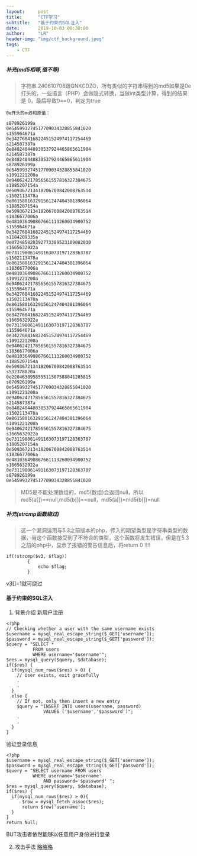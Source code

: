 ```yaml
---
layout:     post
title:      "CTF学习"
subtitle:   "基于约束的SQL注入"
date:       2019-10-03 00:30:00
author:     "LR"
header-img: "img/ctf_background.jpeg"
tags:
    - CTF
---
```



##### 补充(md5相等,值不等)
>字符串 240610708跟QNKCDZO，所有类似的字符串得到的md5如果是0e打头的，一些语言（PHP）会做隐式转换，当做int类型计算，得到的结果是 0，最后导致0==0，判定为true
```
0e开头的md5和原值：
 
s878926199a
0e545993274517709034328855841020
s155964671a
0e342768416822451524974117254469
s214587387a
0e848240448830537924465865611904
s214587387a
0e848240448830537924465865611904
s878926199a
0e545993274517709034328855841020
s1091221200a
0e940624217856561557816327384675
s1885207154a
0e509367213418206700842008763514
s1502113478a
0e861580163291561247404381396064
s1885207154a
0e509367213418206700842008763514
s1836677006a
0e481036490867661113260034900752
s155964671a
0e342768416822451524974117254469
s1184209335a
0e072485820392773389523109082030
s1665632922a
0e731198061491163073197128363787
s1502113478a
0e861580163291561247404381396064
s1836677006a
0e481036490867661113260034900752
s1091221200a
0e940624217856561557816327384675
s155964671a
0e342768416822451524974117254469
s1502113478a
0e861580163291561247404381396064
s155964671a
0e342768416822451524974117254469
s1665632922a
0e731198061491163073197128363787
s155964671a
0e342768416822451524974117254469
s1091221200a
0e940624217856561557816327384675
s1836677006a
0e481036490867661113260034900752
s1885207154a
0e509367213418206700842008763514
s532378020a
0e220463095855511507588041205815
s878926199a
0e545993274517709034328855841020
s1091221200a
0e940624217856561557816327384675
s214587387a
0e848240448830537924465865611904
s1502113478a
0e861580163291561247404381396064
s1091221200a
0e940624217856561557816327384675
s1665632922a
0e731198061491163073197128363787
s1885207154a
0e509367213418206700842008763514
s1836677006a
0e481036490867661113260034900752
s1665632922a
0e731198061491163073197128363787
s878926199a
0e545993274517709034328855841020
```

>MD5是不能处理数组的，md5(数组)会返回null，所以md5(a[])==null,md5(b[])==null，md5(a[])=md5(b[])=null
##### 补充(strcmp函数绕过)
>这一个漏洞适用与5.3之前版本的php，传入的期望类型是字符串类型的数据，当这个函数接受到了不符合的类型，这个函数将发生错误，但是在5.3之前的php中，显示了报错的警告信息后，将return 0 !!!!
```
if(!strcmp($v3, $flag))
        {
            echo $flag;
        }
```
v3[]=1就可绕过
#### 基于约束的SQL注入
1. 背景介绍
新用户注册
```
<?php
// Checking whether a user with the same username exists
$username = mysql_real_escape_string($_GET['username']);
$password = mysql_real_escape_string($_GET['password']);
$query = "SELECT *
          FROM users
          WHERE username='$username'";
$res = mysql_query($query, $database);
if($res) {
  if(mysql_num_rows($res) > 0) {
    // User exists, exit gracefully
    .
    .
  }
  else {
    // If not, only then insert a new entry
    $query = "INSERT INTO users(username, password)
              VALUES ('$username','$password')";
    .
    .
  }
}
```
验证登录信息
```
<?php
$username = mysql_real_escape_string($_GET['username']);
$password = mysql_real_escape_string($_GET['password']);
$query = "SELECT username FROM users
          WHERE username='$username'
              AND password='$password' ";
$res = mysql_query($query, $database);
if($res) {
  if(mysql_num_rows($res) > 0){
      $row = mysql_fetch_assoc($res);
      return $row['username'];
  }
}
return Null;
```
BUT攻击者依然能够以任意用户身份进行登录


2. 攻击手法
[略略略](https://www.freebuf.com/articles/web/124537.html)
